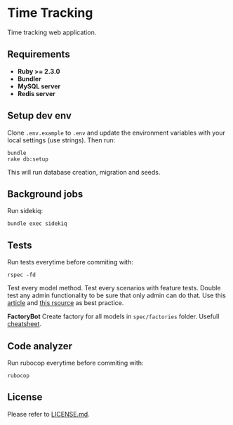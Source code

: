 # Time Tracking
Time tracking web application.

## Requirements
* **Ruby >= 2.3.0**
* **Bundler**
* **MySQL server**
* **Redis server**

## Setup dev env
Clone `.env.example` to `.env` and update the environment variables with your local settings (use strings).
Then run:
```
bundle
rake db:setup
```
This will run database creation, migration and seeds.

## Background jobs
Run sidekiq:
```
bundle exec sidekiq
```

## Tests
Run tests everytime before commiting with:
```
rspec -fd
```
Test every model method. Test every scenarios with feature tests. Double test any admin functionality to be sure that only admin can do that. Use this [article](https://robots.thoughtbot.com/how-we-test-rails-applications) and [this rsource](http://www.betterspecs.org/) as best practice.

__FactoryBot__
Create factory for all models in `spec/factories` folder.
Usefull [cheatsheet](https://devhints.io/factory_bot).

## Code analyzer
Run rubocop everytime before commiting with:
```
rubocop
```

## License
Please refer to [LICENSE.md](LICENSE.md).
